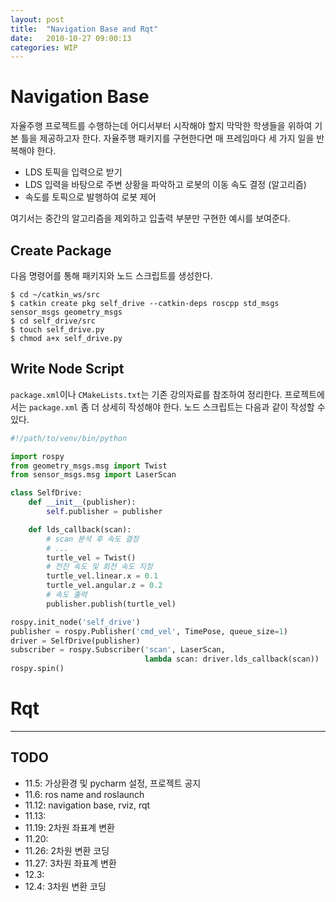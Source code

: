 ```yaml
---
layout: post
title:  "Navigation Base and Rqt"
date:   2010-10-27 09:00:13
categories: WIP
---
```




# Navigation Base

자율주행 프로젝트를 수행하는데 어디서부터 시작해야 할지 막막한 학생들을 위하여 기본 틀을 제공하고자 한다. 자율주행 패키지를 구현한다면 매 프레임마다 세 가지 일을 반복해야 한다.

- LDS 토픽을 입력으로 받기
- LDS 입력을 바탕으로 주변 상황을 파악하고 로봇의 이동 속도 결정 (알고리즘)
- 속도를 토픽으로 발행하여 로봇 제어

여기서는 중간의 알고리즘을 제외하고 입출력 부분만 구현한 예시를 보여준다. 

## Create Package

다음 명령어를 통해 패키지와 노드 스크립트를 생성한다.

```
$ cd ~/catkin_ws/src
$ catkin create pkg self_drive --catkin-deps roscpp std_msgs sensor_msgs geometry_msgs
$ cd self_drive/src
$ touch self_drive.py
$ chmod a+x self_drive.py
```



## Write Node Script

`package.xml`이나 `CMakeLists.txt`는 기존 강의자료를 참조하여 정리한다. 프로젝트에서는 `package.xml` 좀 더 상세히 작성해야 한다. 노드 스크립트는 다음과 같이 작성할 수 있다.

```python
#!/path/to/venv/bin/python

import rospy
from geometry_msgs.msg import Twist
from sensor_msgs.msg import LaserScan

class SelfDrive:
    def __init__(publisher):
        self.publisher = publisher

    def lds_callback(scan):
        # scan 분석 후 속도 결정
        # ...
        turtle_vel = Twist()
        # 전진 속도 및 회전 속도 지정
        turtle_vel.linear.x = 0.1
        turtle_vel.angular.z = 0.2
        # 속도 출력
        publisher.publish(turtle_vel)

rospy.init_node('self_drive')
publisher = rospy.Publisher('cmd_vel', TimePose, queue_size=1)
driver = SelfDrive(publisher)
subscriber = rospy.Subscriber('scan', LaserScan, 
                              lambda scan: driver.lds_callback(scan))
rospy.spin()
```







# Rqt







---

## TODO

- 11.5: 가상환경 및 pycharm 설정, 프로젝트 공지
- 11.6: ros name and roslaunch
- 11.12: navigation base, rviz, rqt
- 11.13: 
- 11.19: 2차원 좌표계 변환
- 11.20: 
- 11.26: 2차원 변환 코딩
- 11.27: 3차원 좌표계 변환
- 12.3: 
- 12.4: 3차원 변환 코딩

